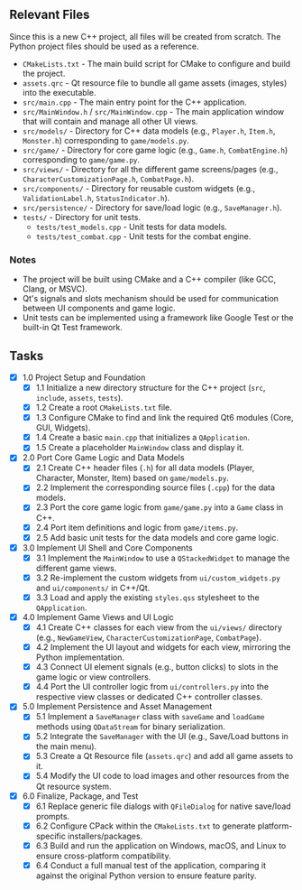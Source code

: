 ## Relevant Files

Since this is a new C++ project, all files will be created from scratch. The Python project files should be used as a reference.

- `CMakeLists.txt` - The main build script for CMake to configure and build the project.
- `assets.qrc` - Qt resource file to bundle all game assets (images, styles) into the executable.
- `src/main.cpp` - The main entry point for the C++ application.
- `src/MainWindow.h` / `src/MainWindow.cpp` - The main application window that will contain and manage all other UI views.
- `src/models/` - Directory for C++ data models (e.g., `Player.h`, `Item.h`, `Monster.h`) corresponding to `game/models.py`.
- `src/game/` - Directory for core game logic (e.g., `Game.h`, `CombatEngine.h`) corresponding to `game/game.py`.
- `src/views/` - Directory for all the different game screens/pages (e.g., `CharacterCustomizationPage.h`, `CombatPage.h`).
- `src/components/` - Directory for reusable custom widgets (e.g., `ValidationLabel.h`, `StatusIndicator.h`).
- `src/persistence/` - Directory for save/load logic (e.g., `SaveManager.h`).
- `tests/` - Directory for unit tests.
  - `tests/test_models.cpp` - Unit tests for data models.
  - `tests/test_combat.cpp` - Unit tests for the combat engine.

### Notes

- The project will be built using CMake and a C++ compiler (like GCC, Clang, or MSVC).
- Qt's signals and slots mechanism should be used for communication between UI components and game logic.
- Unit tests can be implemented using a framework like Google Test or the built-in Qt Test framework.

## Tasks

- [x] 1.0 Project Setup and Foundation
  - [x] 1.1 Initialize a new directory structure for the C++ project (`src`, `include`, `assets`, `tests`).
  - [x] 1.2 Create a root `CMakeLists.txt` file.
  - [x] 1.3 Configure CMake to find and link the required Qt6 modules (Core, GUI, Widgets).
  - [x] 1.4 Create a basic `main.cpp` that initializes a `QApplication`.
  - [x] 1.5 Create a placeholder `MainWindow` class and display it.

- [x] 2.0 Port Core Game Logic and Data Models
  - [x] 2.1 Create C++ header files (`.h`) for all data models (Player, Character, Monster, Item) based on `game/models.py`.
  - [x] 2.2 Implement the corresponding source files (`.cpp`) for the data models.
  - [x] 2.3 Port the core game logic from `game/game.py` into a `Game` class in C++.
  - [x] 2.4 Port item definitions and logic from `game/items.py`.
  - [x] 2.5 Add basic unit tests for the data models and core game logic.

- [x] 3.0 Implement UI Shell and Core Components
  - [x] 3.1 Implement the `MainWindow` to use a `QStackedWidget` to manage the different game views.
  - [x] 3.2 Re-implement the custom widgets from `ui/custom_widgets.py` and `ui/components/` in C++/Qt.
  - [x] 3.3 Load and apply the existing `styles.qss` stylesheet to the `QApplication`.

- [x] 4.0 Implement Game Views and UI Logic
  - [x] 4.1 Create C++ classes for each view from the `ui/views/` directory (e.g., `NewGameView`, `CharacterCustomizationPage`, `CombatPage`).
  - [x] 4.2 Implement the UI layout and widgets for each view, mirroring the Python implementation.
  - [x] 4.3 Connect UI element signals (e.g., button clicks) to slots in the game logic or view controllers.
  - [x] 4.4 Port the UI controller logic from `ui/controllers.py` into the respective view classes or dedicated C++ controller classes.

- [x] 5.0 Implement Persistence and Asset Management
  - [x] 5.1 Implement a `SaveManager` class with `saveGame` and `loadGame` methods using `QDataStream` for binary serialization.
  - [x] 5.2 Integrate the `SaveManager` with the UI (e.g., Save/Load buttons in the main menu).
  - [x] 5.3 Create a Qt Resource file (`assets.qrc`) and add all game assets to it.
  - [x] 5.4 Modify the UI code to load images and other resources from the Qt resource system.

- [x] 6.0 Finalize, Package, and Test
  - [x] 6.1 Replace generic file dialogs with `QFileDialog` for native save/load prompts.
  - [x] 6.2 Configure CPack within the `CMakeLists.txt` to generate platform-specific installers/packages.
  - [x] 6.3 Build and run the application on Windows, macOS, and Linux to ensure cross-platform compatibility.
  - [x] 6.4 Conduct a full manual test of the application, comparing it against the original Python version to ensure feature parity.
